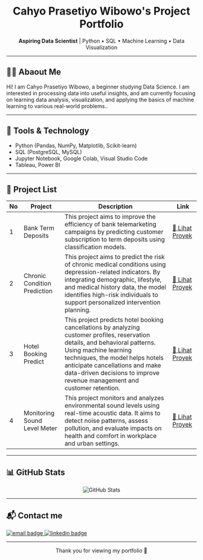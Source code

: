 <h1 align="center">Cahyo Prasetiyo Wibowo's Project Portfolio</h1>

<p align="center">
  <strong>Aspiring Data Scientist</strong> | Python • SQL • Machine Learning • Data Visualization
</p>

---

## 👨‍💻 Abaout Me

Hi! I am Cahyo Prasetiyo Wibowo, a beginner studying Data Science. I am interested in processing data into useful insights, and am currently focusing on learning data analysis, visualization, and applying the basics of machine learning to various real-world problems..

---

## 🧠 Tools & Technology

- Python (Pandas, NumPy, Matplotlib, Scikit-learn)
- SQL (PostgreSQL, MySQL)
- Jupyter Notebook, Google Colab, Visual Studio Code
- Tableau, Power BI

---

## 📁 Project List

| No | Project | Description | Link |
|----|--------|-----------|------|
| 1 | Bank Term Deposits | This project aims to improve the efficiency of bank telemarketing campaigns by predicting customer subscription to term deposits using classification models. | [🔗 Lihat Proyek](https://github.com/Cahyopw15/CahyoPrasetiyoWibowo-Project-Portfolio/tree/main/Project%20Data%20Science/Bank) |
| 2 | Chronic Condition Prediction | This project aims to predict the risk of chronic medical conditions using depression-related indicators. By integrating demographic, lifestyle, and medical history data, the model identifies high-risk individuals to support personalized intervention planning. | [🔗 Lihat Proyek](https://github.com/Cahyopw15/CahyoPrasetiyoWibowo-Project-Portfolio/tree/main/Project%20Data%20Science/Chronic%20Condition%20Prediction) |
| 3 | Hotel Booking Predict | This project predicts hotel booking cancellations by analyzing customer profiles, reservation details, and behavioral patterns. Using machine learning techniques, the model helps hotels anticipate cancellations and make data-driven decisions to improve revenue management and customer retention. | [🔗 Lihat Proyek](https://github.com/Cahyopw15/CahyoPrasetiyoWibowo-Project-Portfolio/tree/main/Project%20Data%20Science/Hotel%20Booking%20Predict) |
| 4 | Monitoring Sound Level Meter | This project monitors and analyzes environmental sound levels using real-time acoustic data. It aims to detect noise patterns, assess pollution, and evaluate impacts on health and comfort in workplace and urban settings. | [🔗 Lihat Proyek](https://github.com/Cahyopw15/CahyoPrasetiyoWibowo-Project-Portfolio/tree/main/Project%20Data%20Science/Monitoring%20Sound%20Level%20Meter) |

---

## 📊 GitHub Stats

<p align="center">
  <img src="https://github-readme-stats.vercel.app/api?username=Cahyopw15&show_icons=true&theme=default" alt="GitHub Stats" />
</p>

---

## 📬 Contact me

<p>
  <a href="mailto:cahyoprasetiyowibowo@gmail.com">
    <img src="https://img.shields.io/badge/email-cahyoprasetiyowibowo@gmail.com-red?style=flat&logo=gmail" alt="email badge" />
  </a>
  <a href="https://linkedin.com/in/cahyopw15">
    <img src="https://img.shields.io/badge/LinkedIn-Cahyo%20Prasetiyo%20Wibowo-blue?style=flat&logo=linkedin" alt="linkedin badge" />
  </a>
</p>

---

<p align="center">
  Thank you for viewing my portfolio 🙌
</p>
